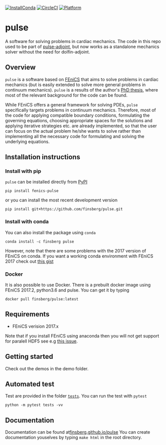 [![InstallConda](https://anaconda.org/finsberg/pulse/badges/installer/conda.svg)](https://anaconda.org/finsberg/pulse)
[![CircleCI](https://circleci.com/gh/finsberg/pulse.svg?style=shield)](https://circleci.com/gh/finsberg/pulse)
[![Platform](https://anaconda.org/finsberg/pulse/badges/platforms.svg)](https://anaconda.org/finsberg/pulse)

# pulse


A software for solving problems in cardiac mechanics.
The code in this repo used to be part of [pulse-adjoint](https://bitbucket.org/finsberg/pulse_adjoint), but now works as a standalone mechanics solver without the need for dolfin-adjoint.

## Overview
`pulse` is a software based on [FEniCS](https://fenicsproject.org) that aims to solve problems in cardiac mechanics (but is easily extended to solve more general problems in continuum mechanics). `pulse` is a results of the author's [PhD thesis](https://www.duo.uio.no/handle/10852/62015), where most of the relevant background for the code can be found.

 While FEniCS offers a general framework for solving PDEs, `pulse` specifically targets problems in continuum mechanics. Therefore, most of the code for applying compatible boundary conditions, formulating the governing equations, choosing appropriate spaces for the solutions and applying iterative strategies etc. are already implemented, so that the user can focus on the actual problem he/she wants to solve rather than implementing all the necessary code for formulating and solving the underlying equations. 

## Installation instructions

### Install with pip
`pulse` can be installed directly from [PyPI](https://pypi.org/project/fenics-pulse/)
```
pip install fenics-pulse
```
or you can install the most recent development version
```
pip install git+https://github.com/finsberg/pulse.git
```

### Install with conda
You can also install the package using `conda`
```
conda install -c finsberg pulse
```
However, note that there are some problems with the 2017 version of FEniCS on conda. 
If you want a working conda environment with FEniCS 2017 check out
[this gist](https://gist.github.com/finsberg/96eeb1d564aab4a73f53a46a1588e6a6)

### Docker
It is also possible to use Docker. There is a prebuilt docker image
using FEniCS 2017.2, python3.6 and pulse. You can get it by typing
```
docker pull finsberg/pulse:latest
```

## Requirements
* FEniCS verision 2017.x

Note that if you install FEniCS using anaconda then you will not get support for paralell HDF5
see e.g [this issue](https://github.com/conda-forge/hdf5-feedstock/issues/51).

## Getting started
Check out the demos in the demo folder.

## Automated test
Test are provided in the folder [`tests`](tests). You can run the test
with `pytest`
```
python -m pytest tests -vv
```


## Documentation
Documentation can be found at[finsberg.github.io/pulse](https://finsberg.github.io/pulse)
You can create documentation youselves by typing `make html` in the
root directory.


